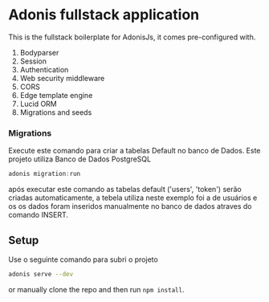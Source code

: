 # Adonis fullstack application

This is the fullstack boilerplate for AdonisJs, it comes pre-configured with.

1. Bodyparser
2. Session
3. Authentication
4. Web security middleware
5. CORS
6. Edge template engine
7. Lucid ORM
8. Migrations and seeds

### Migrations

Execute este comando para criar a tabelas Default no banco de Dados.
Este projeto utiliza Banco de Dados PostgreSQL

```js
adonis migration:run
```

após executar este comando as tabelas default ('users', 'token') serão criadas automaticamente, a tebela utiliza neste exemplo foi a de usuários e os os dados foram inseridos manualmente no banco de dados atraves do comando INSERT.

## Setup

Use o seguinte comando para subri o projeto

```bash
adonis serve --dev
```

or manually clone the repo and then run `npm install`.